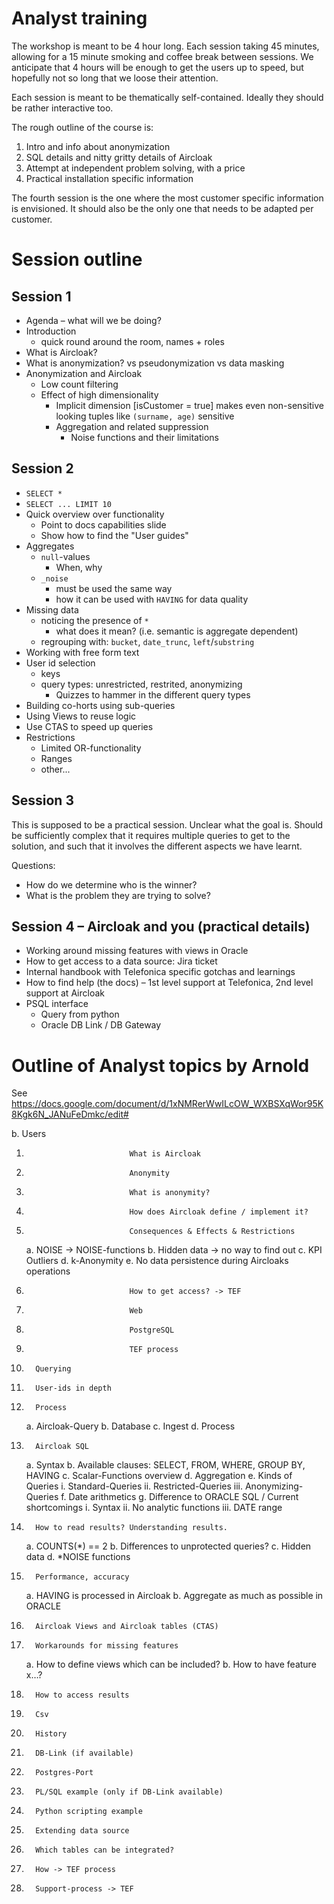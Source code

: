 # Analyst training

The workshop is meant to be 4 hour long.
Each session taking 45 minutes, allowing for a 15 minute
smoking and coffee break between sessions. We anticipate
that 4 hours will be enough to get the users up to speed,
but hopefully not so long that we loose their attention.

Each session is meant to be thematically self-contained.
Ideally they should be rather interactive too.

The rough outline of the course is:

1. Intro and info about anonymization
2. SQL details and nitty gritty details of Aircloak
3. Attempt at independent problem solving, with a price
4. Practical installation specific information

The fourth session is the one where the most customer
specific information is envisioned. It should also be
the only one that needs to be adapted per customer.

# Session outline

## Session 1

- Agenda – what will we be doing?
- Introduction
  - quick round around the room, names + roles
- What is Aircloak?
- What is anonymization?
  vs pseudonymization
  vs data masking
- Anonymization and Aircloak
  - Low count filtering
  - Effect of high dimensionality
    - Implicit dimension [isCustomer = true] makes even non-sensitive looking tuples like `(surname, age)` sensitive
    - Aggregation and related suppression
      - Noise functions and their limitations

## Session 2

- `SELECT *`
- `SELECT ... LIMIT 10`
- Quick overview over functionality
  - Point to docs capabilities slide
  - Show how to find the "User guides"
- Aggregates
  - `null`-values
    - When, why
  - `_noise`
    - must be used the same way
    - how it can be used with `HAVING` for data quality
- Missing data
  - noticing the presence of `*`
    - what does it mean? (i.e. semantic is aggregate dependent)
  - regrouping with: `bucket`, `date_trunc`, `left`/`substring`
- Working with free form text
- User id selection
  - keys
  - query types: unrestricted, restrited, anonymizing
    - Quizzes to hammer in the different query types
- Building co-horts using sub-queries
- Using Views to reuse logic
- Use CTAS to speed up queries
- Restrictions
  - Limited OR-functionality
  - Ranges
  - other...

## Session 3

This is supposed to be a practical session.
Unclear what the goal is.
Should be sufficiently complex that it requires multiple
queries to get to the solution, and such that it involves
the different aspects we have learnt.

Questions:

- How do we determine who is the winner?
- What is the problem they are trying to solve?

## Session 4 – Aircloak and you (practical details)

- Working around missing features with views in Oracle
- How to get access to a data source: Jira ticket
- Internal handbook with Telefonica specific gotchas and learnings
- How to find help (the docs)
  – 1st level support at Telefonica, 2nd level support at Aircloak
- PSQL interface
  - Query from python
  - Oracle DB Link / DB Gateway

# Outline of Analyst topics by Arnold

See https://docs.google.com/document/d/1xNMRerWwILcOW_WXBSXqWor95K8Kgk6N_JANuFeDmkc/edit#

b. Users

1.                            What is Aircloak
2.                            Anonymity
3.                            What is anonymity?
4.                            How does Aircloak define / implement it?
5.                            Consequences & Effects & Restrictions
    a. NOISE -> NOISE-functions
    b. Hidden data -> no way to find out
    c. KPI Outliers
    d. k-Anonymity
    e. No data persistence during Aircloaks operations
6.                            How to get access? -> TEF
7.                            Web
8.                            PostgreSQL
9.                            TEF process
10.       Querying
11.       User-ids in depth
12.       Process
    a. Aircloak-Query
    b. Database
    c. Ingest
    d. Process
13.       Aircloak SQL
    a. Syntax
    b. Available clauses: SELECT, FROM, WHERE, GROUP BY, HAVING
    c. Scalar-Functions overview
    d. Aggregation
    e. Kinds of Queries
    i. Standard-Queries
    ii. Restricted-Queries
    iii. Anonymizing-Queries
    f. Date arithmetics
    g. Difference to ORACLE SQL / Current shortcomings
    i. Syntax
    ii. No analytic functions
    iii. DATE range
14.       How to read results? Understanding results.
    a. COUNTS(*) == 2
    b. Differences to unprotected queries?
    c. Hidden data
    d. *NOISE functions
15.       Performance, accuracy
    a. HAVING is processed in Aircloak
    b. Aggregate as much as possible in ORACLE
16.       Aircloak Views and Aircloak tables (CTAS)
17.       Workarounds for missing features
    a. How to define views which can be included?
    b. How to have feature x…?
18.       How to access results
19.       Csv
20.       History
21.       DB-Link (if available)
22.       Postgres-Port
23.       PL/SQL example (only if DB-Link available)
24.       Python scripting example
25.       Extending data source
26.       Which tables can be integrated?
27.       How -> TEF process
28.       Support-process -> TEF
